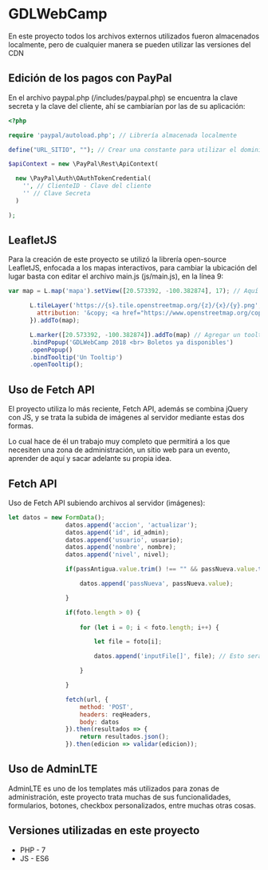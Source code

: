 ﻿# GDLWebCamp

En este proyecto todos los archivos externos utilizados fueron almacenados localmente, pero de cualquier manera se pueden utilizar las versiones del CDN

## Edición de los pagos con PayPal

En el archivo paypal.php (/includes/paypal.php) se encuentra la clave secreta y la clave del cliente, ahí se cambiarían por las de su aplicación:

```php
<?php

require 'paypal/autoload.php'; // Librería almacenada localmente

define("URL_SITIO", ""); // Crear una constante para utilizar el dominio general del sitio, por ejemplo 'http://localhost/gdlwebcamp'

$apiContext = new \PayPal\Rest\ApiContext(

  new \PayPal\Auth\OAuthTokenCredential(
    '', // ClienteID - Clave del cliente
    '' // Clave Secreta
  )

);
```

## LeafletJS

Para la creación de este proyecto se utilizó la librería open-source LeafletJS, enfocada a los mapas interactivos, para cambiar la ubicación del lugar basta con editar el archivo main.js (js/main.js), en la línea 9:

```js
var map = L.map('mapa').setView([20.573392, -100.382874], 17); // Aquí se cambian las coordenadas por las que requeridas

      L.tileLayer('https://{s}.tile.openstreetmap.org/{z}/{x}/{y}.png', {
        attribution: '&copy; <a href="https://www.openstreetmap.org/copyright">OpenStreetMap</a> contributors'
      }).addTo(map);

      L.marker([20.573392, -100.382874]).addTo(map) // Agregar un tooltip, un mensaje flotante con información relevante del evento
      .bindPopup('GDLWebCamp 2018 <br> Boletos ya disponibles')
      .openPopup()
      .bindTooltip('Un Tooltip')
      .openTooltip();
```

## Uso de Fetch API

El proyecto utiliza lo más reciente, Fetch API, además se combina jQuery con JS, y se trata la subida de imágenes al servidor mediante estas dos formas.

Lo cual hace de él un trabajo muy completo que permitirá a los que necesiten una zona de administración, un sitio web para un evento, aprender de aquí y sacar adelante su propia idea.

## Fetch API

Uso de Fetch API subiendo archivos al servidor (imágenes):

```js
let datos = new FormData();
                datos.append('accion', 'actualizar');
                datos.append('id', id_admin);
                datos.append('usuario', usuario);
                datos.append('nombre', nombre);
                datos.append('nivel', nivel);

                if(passAntigua.value.trim() !== "" && passNueva.value.trim() !== "") { // Validación de campos

                    datos.append('passNueva', passNueva.value);

                }

                if(foto.length > 0) {
                
                    for (let i = 0; i < foto.length; i++) {

                        let file = foto[i];

                        datos.append('inputFile[]', file); // Esto será recibido por el archivo de PHP dentro del array $_FILES

                    }

                }

                fetch(url, {
                    method: 'POST',
                    headers: reqHeaders,
                    body: datos
                }).then(resultados => {
                    return resultados.json();
                }).then(edicion => validar(edicion));
```

## Uso de AdminLTE

AdminLTE es uno de los templates más utilizados para zonas de administración, este proyecto trata muchas de sus funcionalidades, formularios, botones, checkbox personalizados, entre muchas otras cosas.

## Versiones utilizadas en este proyecto

- PHP - 7
- JS - ES6